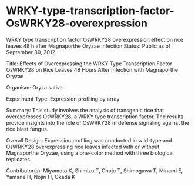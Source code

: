 # WRKY-type-transcription-factor-OsWRKY28-overexpression
WRKY type transcription factor OsWRKY28 overexpression effect on rice leaves 48 h after Magnaporthe Oryzae infection
Status: Public as of September 30, 2012

Title: Effects of Overexpressing the WRKY Type Transcription Factor OsWRKY28 on Rice Leaves 48 Hours After Infection with Magnaporthe Oryzae

Organism: Oryza sativa

Experiment Type: Expression profiling by array

Summary: This study involves the analysis of transgenic rice that overexpresses OsWRKY28, a WRKY type transcription factor. The results provide insights into the role of OsWRKY28 in defense signaling against the rice blast fungus.

Overall Design: Expression profiling was conducted in wild-type and OsWRKY28 overexpressing rice leaves infected with or without Magnaporthe Oryzae, using a one-color method with three biological replicates.

Contributor(s): Miyamoto K, Shimizu T, Chujo T, Shimogawa T, Minami E, Yamane H, Nojiri H, Okada K
